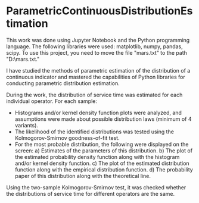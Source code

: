 # ParametricContinuousDistributionEstimation
This work was done using Jupyter Notebook and the Python programming language. The following libraries were used: matplotlib, numpy, pandas, scipy. 
To use this project, you need to move the file "mars.txt" to the path "D:\mars.txt."

I have studied the methods of parametric estimation of the distribution of a continuous indicator and mastered the capabilities of Python libraries for conducting parametric distribution estimation.

During the work, the distribution of service time was estimated for each individual operator. For each sample:
- Histograms and/or kernel density function plots were analyzed, and assumptions were made about possible distribution laws (minimum of 4 variants).
- The likelihood of the identified distributions was tested using the Kolmogorov-Smirnov goodness-of-fit test.
- For the most probable distribution, the following were displayed on the screen:
  a) Estimates of the parameters of this distribution.
  b) The plot of the estimated probability density function along with the histogram and/or kernel density function.
  c) The plot of the estimated distribution function along with the empirical distribution function.
  d) The probability paper of this distribution along with the theoretical line.

Using the two-sample Kolmogorov-Smirnov test, it was checked whether the distributions of service time for different operators are the same.
